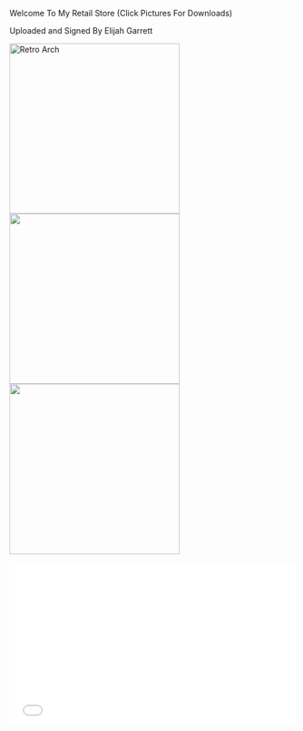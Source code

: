 <p>Welcome To My Retail Store (Click Pictures For Downloads)</p>

<p>Uploaded and Signed By Elijah Garrett</p>

<p><a href="ms-windows-store://pdp/?productid=9MVJNVL7KK9N"><img alt="Retro Arch" src="https://w7.pngwing.com/pngs/668/723/png-transparent-computer-icons-others-aim-computer-icons-crosshair.png" style="height:300px; width:300px" /></a><a href="ms-windows-store://pdp/?productid=9N02D53JDXQ2"><img alt="" src="https://www.techspot.com/images2/downloads/topdownload/2014/05/ImgBurn_logo.png" style="height:300px; width:300px" /></a><a href="ms-windows-store://pdp/?productid=c3q2wwjj2t1h"><img alt="" src="chrome://favicon2/?size=24&amp;scaleFactor=1x&amp;showFallbackMonogram=&amp;pageUrl=https%3A%2F%2Fwww.youtube.com%2F" style="height:300px; width:300px" /><img alt="" src="https://i.imgur.com/dJccR0X.mp4" /></a></p>

<div data-oembed-url="https://i.imgur.com/dJccR0X.mp4">
<div style="max-width:540px">
<div style="height:0; left:0; padding-bottom:56.25%; position:relative; width:100%"><iframe allowfullscreen="" src="//if-cdn.com/tmI6bFJ?app=1" style="top: 0; left: 0; width: 100%; height: 100%; position: absolute; border: 0;" tabindex="-1"></iframe></div>
</div>
<script async="" charset="utf-8" src="//if-cdn.com/embed.js"></script>
</div>

<p>&nbsp;</p>
